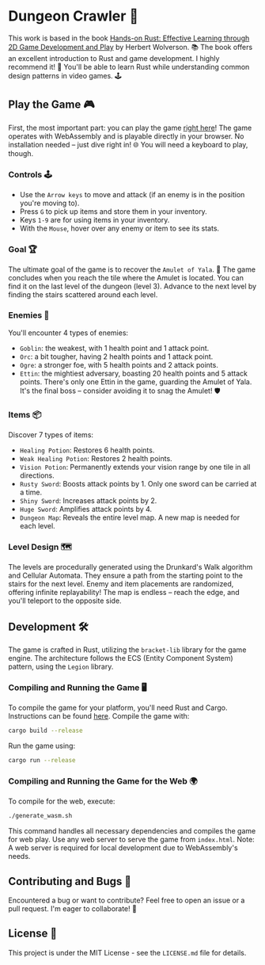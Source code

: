 # Dungeon Crawler 🐉

This work is based in the book [Hands-on Rust: Effective Learning through 2D Game Development and Play](https://pragprog.com/titles/hwrust/hands-on-rust/) by Herbert Wolverson. 📚 The book offers an excellent introduction to Rust and game development. I highly recommend it! 🌟 You'll be able to learn Rust while understanding common design patterns in video games. 🕹️

## Play the Game 🎮

First, the most important part: you can play the game [right here](https://alexfdez1010.github.io/dungeon_crawler/)! The game operates with WebAssembly and is playable directly in your browser. No installation needed – just dive right in! 🌐 You will need a keyboard to play, though.

### Controls 🕹️

- Use the `Arrow keys` to move and attack (if an enemy is in the position you're moving to).
- Press `G` to pick up items and store them in your inventory.
- Keys `1-9` are for using items in your inventory.
- With the `Mouse`, hover over any enemy or item to see its stats.

### Goal 🏆

The ultimate goal of the game is to recover the `Amulet of Yala`. 🏅 The game concludes when you reach the tile where the Amulet is located. You can find it on the last level of the dungeon (level 3). Advance to the next level by finding the stairs scattered around each level.

### Enemies 👹

You'll encounter 4 types of enemies:

- `Goblin`: the weakest, with 1 health point and 1 attack point.
- `Orc`: a bit tougher, having 2 health points and 1 attack point.
- `Ogre`: a stronger foe, with 5 health points and 2 attack points.
- `Ettin`: the mightiest adversary, boasting 20 health points and 5 attack points. There's only one Ettin in the game, guarding the Amulet of Yala. It's the final boss – consider avoiding it to snag the Amulet! 🛡️

### Items 📦

Discover 7 types of items:

- `Healing Potion`: Restores 6 health points.
- `Weak Healing Potion`: Restores 2 health points.
- `Vision Potion`: Permanently extends your vision range by one tile in all directions.
- `Rusty Sword`: Boosts attack points by 1. Only one sword can be carried at a time.
- `Shiny Sword`: Increases attack points by 2.
- `Huge Sword`: Amplifies attack points by 4.
- `Dungeon Map`: Reveals the entire level map. A new map is needed for each level.

### Level Design 🗺️

The levels are procedurally generated using the Drunkard's Walk algorithm and Cellular Automata. They ensure a path from the starting point to the stairs for the next level. Enemy and item placements are randomized, offering infinite replayability! The map is endless – reach the edge, and you'll teleport to the opposite side.

## Development 🛠️

The game is crafted in Rust, utilizing the `bracket-lib` library for the game engine. The architecture follows the ECS (Entity Component System) pattern, using the `Legion` library.

### Compiling and Running the Game 🖥️

To compile the game for your platform, you'll need Rust and Cargo. Instructions can be found [here](https://www.rust-lang.org/tools/install). Compile the game with:

```bash
cargo build --release
```

Run the game using:

```bash
cargo run --release
```

### Compiling and Running the Game for the Web 🌍

To compile for the web, execute:

```bash
./generate_wasm.sh
```

This command handles all necessary dependencies and compiles the game for web play. Use any web server to serve the game from `index.html`. Note: A web server is required for local development due to WebAssembly's needs.

## Contributing and Bugs 🐛

Encountered a bug or want to contribute? Feel free to open an issue or a pull request. I'm eager to collaborate! 🤝

## License 📜

This project is under the MIT License - see the `LICENSE.md` file for details.
